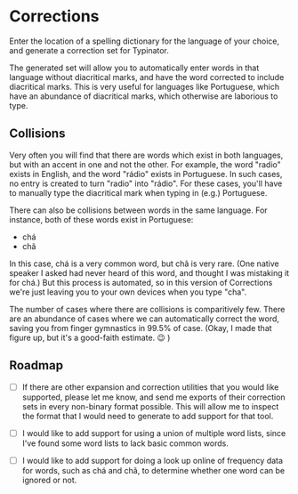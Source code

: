 
Corrections
===========

Enter the location of a spelling dictionary for the language of your choice, and generate a correction set for Typinator.

The generated set will allow you to automatically enter words in that language without diacritical marks, and have the word corrected to include diacritical marks.  This is very useful for languages like Portuguese, which have an abundance of diacritical marks, which otherwise are laborious to type.


Collisions
----------

Very often you will find that there are words which exist in both languages, but with an accent in one and not the other.  For example, the word "radio" exists in English, and the word "rádio" exists in Portuguese.  In such cases, no entry is created to turn "radio" into "rádio".  For these cases, you'll have to manually type the diacritical mark when typing in (e.g.) Portuguese.

There can also be collisions between words in the same language.  For instance, both of these words exist in Portuguese:

* chá
* chã

In this case, chá is a very common word, but chã is very rare.  (One native speaker I asked had never heard of this word, and thought I was mistaking it for chá.)  But this process is automated, so in this version of Corrections we're just leaving you to your own devices when you type "cha".

The number of cases where there are collisions is comparitively few.  There are an abundance of cases where we can automatically correct the word, saving you from finger gymnastics in 99.5% of case.  (Okay, I made that figure up, but it's a good-faith estimate. 😉 )


Roadmap
-------

- [ ] If there are other expansion and correction utilities that you would like supported, please let me know, and send me exports of their correction sets in every non-binary format possible.  This will allow me to inspect the format that I would need to generate to add support for that tool.

- [ ] I would like to add support for using a union of multiple word lists, since I've found some word lists to lack basic common words.

- [ ] I would like to add support for doing a look up online of frequency data for words, such as chá and chã, to determine whether one word can be ignored or not.


